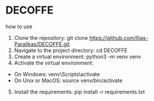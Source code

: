 # DECOFFE

how to use 

1. Clone the repository:
git clone https://github.com/Ilias-Paralikas/DECOFFE.git
2. Navigate to the project directory:
cd DECOFFE
3. Create a virtual environment:
python3 -m venv venv
4. Activate the virtual environment:
- On Windows:
  venv\Scripts\activate
- On Unix or MacOS:
  source venv/bin/activate
5. Install the requirements:
pip install -r requirements.txt